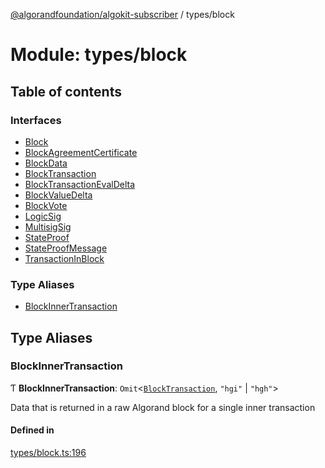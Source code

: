 [@algorandfoundation/algokit-subscriber](../README.md) / types/block

# Module: types/block

## Table of contents

### Interfaces

- [Block](../interfaces/types_block.Block.md)
- [BlockAgreementCertificate](../interfaces/types_block.BlockAgreementCertificate.md)
- [BlockData](../interfaces/types_block.BlockData.md)
- [BlockTransaction](../interfaces/types_block.BlockTransaction.md)
- [BlockTransactionEvalDelta](../interfaces/types_block.BlockTransactionEvalDelta.md)
- [BlockValueDelta](../interfaces/types_block.BlockValueDelta.md)
- [BlockVote](../interfaces/types_block.BlockVote.md)
- [LogicSig](../interfaces/types_block.LogicSig.md)
- [MultisigSig](../interfaces/types_block.MultisigSig.md)
- [StateProof](../interfaces/types_block.StateProof.md)
- [StateProofMessage](../interfaces/types_block.StateProofMessage.md)
- [TransactionInBlock](../interfaces/types_block.TransactionInBlock.md)

### Type Aliases

- [BlockInnerTransaction](types_block.md#blockinnertransaction)

## Type Aliases

### BlockInnerTransaction

Ƭ **BlockInnerTransaction**: `Omit`\<[`BlockTransaction`](../interfaces/types_block.BlockTransaction.md), `"hgi"` \| `"hgh"`\>

Data that is returned in a raw Algorand block for a single inner transaction

#### Defined in

[types/block.ts:196](https://github.com/algorandfoundation/algokit-subscriber-ts/blob/main/src/types/block.ts#L196)
